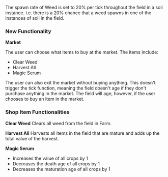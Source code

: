 The spawn rate of Weed is set to 20% per tick throughout the field in a soil instance. 
i.e. there is a 20% chance that a weed spawns in one of the instances of soil in the field.

### New Functionality

**Market**

The user can choose what items to buy at the market. The items include:
- Clear Weed
- Harvest All
- Magic Serum

The user can also exit the market without buying anything. This doesn't trigger the tick function, meaning the field doesn't age if they don't purchase anything in the market. The field will age, however, if the user chooses to buy an item in the market.

### Shop Item Functionalities

**Clear Weed**
Clears all weed from the field in Farm.

**Harvest All**
Harvests all items in the field that are mature and adds up the total value of the harvest.

**Magic Serum**
- Increases the value of all crops by 1
- Decreases the death age of all crops by 1
- Decreases the maturation age of all crops by 1
